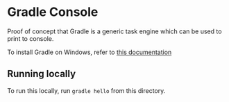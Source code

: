 # Gradle Console

Proof of concept that Gradle is a generic task engine which can be used to print to console.

To install Gradle on Windows, refer to [this documentation](https://gradle.org/install/)

## Running locally

To run this locally, run `gradle hello` from this directory.
